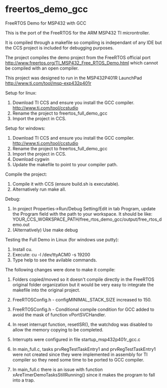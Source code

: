 # freertos_demo_gcc
FreeRTOS Demo for MSP432 with GCC

This is the port of the FreeRTOS for the ARM MSP432 TI microntroller.

It is compiled through a makefile so compiling is independant of any IDE but the CCS project is included for debugging purposes.

The project compiles the demo project from the FreeRTOS official port http://www.freertos.org/TI_MSP432_Free_RTOS_Demo.html which cannot be compiled with an open compiler.

This project was designed to run in the MSP432P401R LaunchPad http://www.ti.com/tool/msp-exp432p401r 

Setup for linux:

1. Download TI CCS and ensure you install the GCC compiler. http://www.ti.com/tool/ccstudio
3. Rename the project to freertos_full_demo_gcc
2. Import the project in CCS.

Setup for windows:

1. Download TI CCS and ensure you install the GCC compiler. http://www.ti.com/tool/ccstudio
2. Rename the project to freertos_full_demo_gcc
3. Import the project in CCS.
4. Download cygwin
5. Update the makefile to point to your compiler path.

Compile the project:

1. Compile it with CCS (ensure build.sh is executable).
2. Alternatively run make all.

Debug:

1. In project Properties->Run/Debug Setting/Edit in tab Program, update the Program field with the path to your workspace. It should be like: YOUR_CCS_WORKSPACE_PATH/free_rtos_demo_gcc/output/free_rtos_demo.out
2. (Alternatively) Use make debug

Testing the Full Demo in Linux (for windows use putty):

1. Install cu.
2. Execute: cu -l /dev/ttyACM0 -s 19200
3. Type help to see the avilable commands.

The following changes were done to make it compile:

1. Folders copied/moved so it doesn't compile directly in the FreeRTOS original folder organization but it would be very easy to integrate the makefile into the original project.

2. FreeRTOSConfig.h - configMINIMAL_STACK_SIZE increased to 150. 

3. FreeRTOSConfig.h - Conditional compile condition for GCC added to avoid the mask of function vPortSVCHandler.

4. In reset interrupt function, resetISR(), the watchdog was disabled to allow the memory copying to be completed.

5. Interrupts were configured in file startup_msp432p401r_gcc.c 

6. In main_full.c, tasks prvRegTestTaskEntry1 and prvRegTestTaskEntry1 were not created since they were implemented in assembly for TI compiler so they need some time to be ported to GCC compiler.

7.  In main_full.c there is an issue with function xAreTimerDemoTasksStillRunning() since it makes the program to fall into  a trap.


